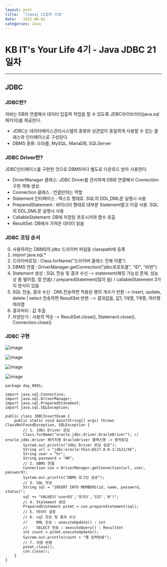 ```yaml
---
layout: post
title:  "[Java] 21일차 수업"
date:   2023-08-01
categories: Java
---
```

# KB IT's Your Life 4기 - Java JDBC 21일차

--- 

## JDBC

### JDBC란?

자바는 DB와 연결해서 데이터 입출력 작업을 할 수 있도록 JDBC라이브러리(java.sql 패키지)를 제공한다.

- JDBC는 데이터베이스관리시스템의 종류와 상관없이 동일하게 사용할 수 있는 클래스와 인터페이스로 구성된다.
- DBMS 종류: 오라클, MySQL, MariaDB, SQLServer

### JDBC Driver란?

JDBC인터페이스를 구현한 것으로 DBMS마다 별도로 다운로드 받아 사용한다.

- DriverManager 클래스: JDBC Driver를 관리하며 DB와 연결해서 Connection 구현 객체 생성. 
- Connection 클래스 : 연결만하는 역할
- Statement 인터페이스 : 텍스트 형태로. SQL의 DDL,DML문 실행시 사용
- PreparedStatement : 바이너리 형태로 대부분 Statement말고 이걸 사용. SQL의 DDL,DML문 실행시 사용
- CallableStatement: DB에 저장된 프로시저와 함수 호출
- ResultSet: DB에서 가져온 데이터 읽음

### JDBC 코딩 순서

0. 사용하려는 DBMS의 jdbc 드라이버 파일을 classpath에 등록
1. import java.sql.*
2. 드라이버로딩 : Class.forName("드라이버 클래스 전체 이름")
3. DBMS 연결 : DriverManager.getConnection("jdbc프로토콜", "ID", "비번")
4. Statement 생성 : SQL 전송 및 결과 수신 -> statement(해킹 가능성 존재, 성능상 좀 떨어짐, 잘 안씀) / preparedStatement(많이 씀) /  callableStatement 3가지 방식이 있음
5. SQL 전송, 결과 수신 : DML전송하면 적용된 행의 개수가 반환 -> insert, update, delete | select 전송하면 ResultSet 반환. -> 결과없음, 값1, 1개열, 1개행, 여러행 여러열
6. 결과처리 : 값 추출
7. 자원닫기 : 사용의 역순 -> ResultSet.close(), Statement.close(), Connection.close()


### JDBC 구현

![image](https://github.com/talkingOrange/talkingOrange.github.io/assets/88815795/f166a216-92d0-4fb1-843c-1a0b835acb85)

![image](https://github.com/talkingOrange/talkingOrange.github.io/assets/88815795/3047902c-1651-45af-9f2e-8d72bd0274f8)

![image](https://github.com/talkingOrange/talkingOrange.github.io/assets/88815795/455b645e-a0ec-423f-a45e-3106f1162f79)

![image](https://github.com/talkingOrange/talkingOrange.github.io/assets/88815795/7bf23627-53dd-4bf9-a68d-76c6de2f018c)

```
package day_0801;

import java.sql.Connection;
import java.sql.DriverManager;
import java.sql.PreparedStatement;
import java.sql.SQLException;

public class JDBCInsertExam {
	public static void main(String[] args) throws ClassNotFoundException, SQLException {
		// 1. Jdbc Driver 로딩
		Class.forName("oracle.jdbc.driver.OracleDriver"); // oracle.jdbc.driver 패키지명 OracleDriver 클래스명 -> 동적로딩
		System.out.println("Jdbc Driver 로딩 성공");
		String url = "jdbc:oracle:thin:@127.0.0.1:1521/XE";
		String user = "hr";
		String password = "HR";
		// 2. DBMS 연결
		Connection con = DriverManager.getConnection(url, user, password);
		System.out.println("DBMS 로그인 성공");
		// 3. SQL 작성
		String sql = "INSERT INTO MEMBERS(id, name, password, status)";
		sql += "VALUES('user03','유저3','333','N')";
		// 4. Statement 생성
		PreparedStatement pstmt = con.prepareStatement(sql);
		// 5. 데이터 설정
		// 6. sql 전송 및 결과 수신
		//    DML 전송 : executeUpdate() : int
		//    SELECT 전송 : executeQuery() : ResultSet
		int count = pstmt.executeUpdate();
		System.out.println(count + "행 입력완료");
		// 7. 자원 반환
		pstmt.close();
		con.close();
	}
}

```
